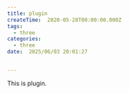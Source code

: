 ```yaml
---
title: plugin
createTime:  2020-05-28T00:00:00.000Z
tags:
  - three
categories:
  - three
date:  2025/06/03 20:01:27


---
```


This is plugin.
